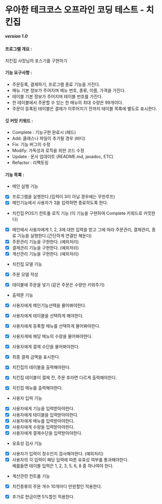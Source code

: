 # 우아한 테크코스 오프라인 코딩 테스트 - 치킨집

##### version 1.0   

#### 프로그램 개요 :  
치킨집 사장님의 포스기를 구현하기   


#### 기능 요구사항 :
- 주문등록, 결제하기, 프로그램 종료 기능을 가진다.        
- 메뉴 기본 정보가 주어지며 메뉴 번호, 종류, 이름, 가격을 가진다.    
- 테이블 기본 정보가 주어지며 테이블 번호를 가진다.   
- 한 테이블에서 주문할 수 있는 한 메뉴의 최대 수량은 99개이다.    
- 주문이 등록된 테이블은 결제가 이루어지기 전까지 테이블 목록에 별도로 표시한다.  

#### 깃 커밋 키워드 :  
- Complete : 기능구현 완료시 (헤드)
- Add: 클래스나 파일이 추가될 경우 (바디)  
- Fix: 기능 버그의 수정 
- Modify: 가독성과 로직을 위한 코드 수정
- Update : 문서 업데이트 (README.md, javadoc, ETC)  
- Refactor : 리팩토링

#### 기능 목록 :
- 메인 실행 기능  
- [x] 프로그램을 실행한다.(입력이 3이 아닐 경우에는 무한루프)  
- [x] 메인기능에서 사용자가 3을 입력하면 종료하도록 한다.

- 치킨집 POS기 컨트롤 로직 기능 (이 기능을 구현하여 Complete 키워드로 커밋한다)
- [x] 메인에서 사용자에게 1, 2, 3에 대한 입력을 받고 그에 따라 주문관리, 결제관리, 종료 기능을 실행한다.(간단하게 연결만 해둔다)  
- [x] 주문관리 기능을 구현한다. (예외처리)
- [x] 결제관리 기능을 구현한다. (예외처리)  
- [x] 계산관리 기능을 구현한다. (예외처리)  
   
- 치킨집 모델 기능  
- [x] 주문 모델 작성
- [x] 테이블에 주문을 넣기 (같은 주문은 수량만 키워주기)


- 출력문 기능
- [x] 사용자에게 메인기능선택을 물어봐야한다.
- [x] 사용자에게 테이블을 선택하게 해야한다.
- [x] 사용자에게 등록할 메뉴를 선택하게 물어봐야한다.
- [x] 사용자게에 해당 메뉴의 수량을 물어봐야한다.
- [x] 사용자에게 결제 수단을 물어봐야한다.
- [x] 최종 결제 금액을 표시한다.
- [x] 치킨집의 테이블을 출력해야한다.
- [x] 치킨집 테이블이 결제 전, 주문 후라면 다르게 출력해야한다.
- [x] 치킨집 메뉴를 출력해야한다.


- 사용자 입력 기능  
- [x] 사용자에게 기능을 입력받아야한다.
- [x] 사용자에게 테이블을 입력받아야한다.
- [x] 사용자에게 메뉴를 입력받아야한다.
- [x] 사용자에게 수량을 입력받아야한다.
- [x] 사용자에게 결제수단을 입력받아야한다.

- 유효성 검사 기능
- [x] 사용자가 입력이 정수인지 검사해야한다. (예외처리)
- [x] 사용자의 각 입력이 해당 입력에 따른 유효성 여부를 통과해야한다.  
예를들면 테이블 입력은 1, 2, 3, 5, 6, 8 중 하나여야 한다.

- 계산관련 컨트롤 기능  
- [x] 치킨종류의 주문 개수 10개마다 만원할인 적용한다.
- [x] 추가로 현금이면 5%할인 적용한다.

